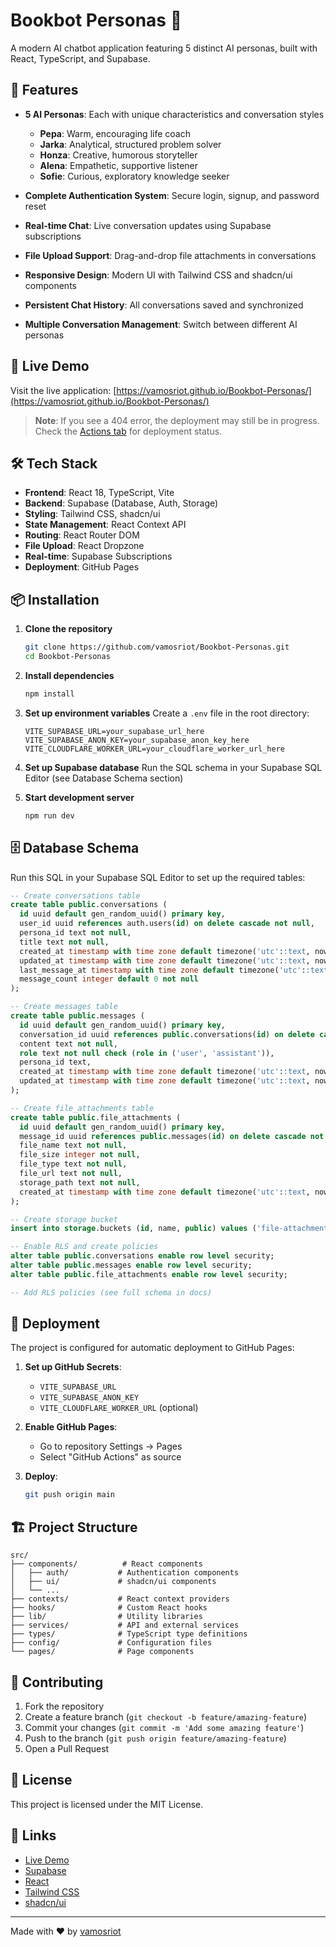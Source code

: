 # Bookbot Personas 🤖

A modern AI chatbot application featuring 5 distinct AI personas, built with React, TypeScript, and Supabase.

## 🌟 Features

- **5 AI Personas**: Each with unique characteristics and conversation styles
  - **Pepa**: Warm, encouraging life coach
  - **Jarka**: Analytical, structured problem solver
  - **Honza**: Creative, humorous storyteller
  - **Alena**: Empathetic, supportive listener
  - **Sofie**: Curious, exploratory knowledge seeker

- **Complete Authentication System**: Secure login, signup, and password reset
- **Real-time Chat**: Live conversation updates using Supabase subscriptions
- **File Upload Support**: Drag-and-drop file attachments in conversations
- **Responsive Design**: Modern UI with Tailwind CSS and shadcn/ui components
- **Persistent Chat History**: All conversations saved and synchronized
- **Multiple Conversation Management**: Switch between different AI personas

## 🚀 Live Demo

Visit the live application: [https://vamosriot.github.io/Bookbot-Personas/](https://vamosriot.github.io/Bookbot-Personas/)

> **Note**: If you see a 404 error, the deployment may still be in progress. Check the [Actions tab](https://github.com/vamosriot/Bookbot-Personas/actions) for deployment status.

## 🛠️ Tech Stack

- **Frontend**: React 18, TypeScript, Vite
- **Backend**: Supabase (Database, Auth, Storage)
- **Styling**: Tailwind CSS, shadcn/ui
- **State Management**: React Context API
- **Routing**: React Router DOM
- **File Upload**: React Dropzone
- **Real-time**: Supabase Subscriptions
- **Deployment**: GitHub Pages

## 📦 Installation

1. **Clone the repository**
   ```bash
   git clone https://github.com/vamosriot/Bookbot-Personas.git
   cd Bookbot-Personas
   ```

2. **Install dependencies**
   ```bash
   npm install
   ```

3. **Set up environment variables**
   Create a `.env` file in the root directory:
   ```env
   VITE_SUPABASE_URL=your_supabase_url_here
   VITE_SUPABASE_ANON_KEY=your_supabase_anon_key_here
   VITE_CLOUDFLARE_WORKER_URL=your_cloudflare_worker_url_here
   ```

4. **Set up Supabase database**
   Run the SQL schema in your Supabase SQL Editor (see Database Schema section)

5. **Start development server**
   ```bash
   npm run dev
   ```

## 🗄️ Database Schema

Run this SQL in your Supabase SQL Editor to set up the required tables:

```sql
-- Create conversations table
create table public.conversations (
  id uuid default gen_random_uuid() primary key,
  user_id uuid references auth.users(id) on delete cascade not null,
  persona_id text not null,
  title text not null,
  created_at timestamp with time zone default timezone('utc'::text, now()) not null,
  updated_at timestamp with time zone default timezone('utc'::text, now()) not null,
  last_message_at timestamp with time zone default timezone('utc'::text, now()) not null,
  message_count integer default 0 not null
);

-- Create messages table
create table public.messages (
  id uuid default gen_random_uuid() primary key,
  conversation_id uuid references public.conversations(id) on delete cascade not null,
  content text not null,
  role text not null check (role in ('user', 'assistant')),
  persona_id text,
  created_at timestamp with time zone default timezone('utc'::text, now()) not null,
  updated_at timestamp with time zone default timezone('utc'::text, now()) not null
);

-- Create file_attachments table
create table public.file_attachments (
  id uuid default gen_random_uuid() primary key,
  message_id uuid references public.messages(id) on delete cascade not null,
  file_name text not null,
  file_size integer not null,
  file_type text not null,
  file_url text not null,
  storage_path text not null,
  created_at timestamp with time zone default timezone('utc'::text, now()) not null
);

-- Create storage bucket
insert into storage.buckets (id, name, public) values ('file-attachments', 'file-attachments', true);

-- Enable RLS and create policies
alter table public.conversations enable row level security;
alter table public.messages enable row level security;
alter table public.file_attachments enable row level security;

-- Add RLS policies (see full schema in docs)
```

## 🚀 Deployment

The project is configured for automatic deployment to GitHub Pages:

1. **Set up GitHub Secrets**:
   - `VITE_SUPABASE_URL`
   - `VITE_SUPABASE_ANON_KEY`
   - `VITE_CLOUDFLARE_WORKER_URL` (optional)

2. **Enable GitHub Pages**:
   - Go to repository Settings → Pages
   - Select "GitHub Actions" as source

3. **Deploy**:
   ```bash
   git push origin main
   ```

## 🏗️ Project Structure

```
src/
├── components/          # React components
│   ├── auth/           # Authentication components
│   ├── ui/             # shadcn/ui components
│   └── ...
├── contexts/           # React context providers
├── hooks/              # Custom React hooks
├── lib/                # Utility libraries
├── services/           # API and external services
├── types/              # TypeScript type definitions
├── config/             # Configuration files
└── pages/              # Page components
```

## 🤝 Contributing

1. Fork the repository
2. Create a feature branch (`git checkout -b feature/amazing-feature`)
3. Commit your changes (`git commit -m 'Add some amazing feature'`)
4. Push to the branch (`git push origin feature/amazing-feature`)
5. Open a Pull Request

## 📄 License

This project is licensed under the MIT License.

## 🔗 Links

- [Live Demo](https://vamosriot.github.io/Bookbot-Personas/)
- [Supabase](https://supabase.com/)
- [React](https://reactjs.org/)
- [Tailwind CSS](https://tailwindcss.com/)
- [shadcn/ui](https://ui.shadcn.com/)

---

Made with ❤️ by [vamosriot](https://github.com/vamosriot) 